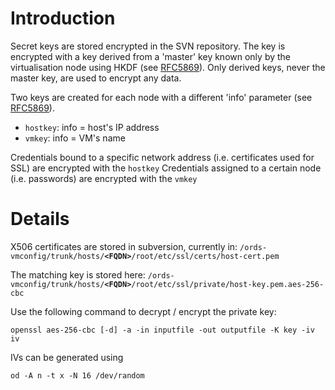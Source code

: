 # Introduction #

Secret keys are stored encrypted in the SVN repository. The key is encrypted with a key derived from a 'master' key known only by the virtualisation node using HKDF (see [RFC5869](https://tools.ietf.org/html/rfc5869)). Only derived keys, never the master key, are used to encrypt any data.

Two keys are created for each node with a different 'info' parameter (see [RFC5869](https://tools.ietf.org/html/rfc5869)).
  * `hostkey`: info = host's IP address
  * `vmkey`: info = VM's name

Credentials bound to a specific network address (i.e. certificates used for SSL) are encrypted with the `hostkey`
Credentials assigned to a certain node (i.e. passwords) are encrypted with the `vmkey`

# Details #

X506 certificates are stored in subversion, currently in: `/ords-vmconfig/trunk/hosts/`**`<FQDN>`**`/root/etc/ssl/certs/host-cert.pem`

The matching key is stored here: `/ords-vmconfig/trunk/hosts/`**`<FQDN>`**`/root/etc/ssl/private/host-key.pem.aes-256-cbc`

Use the following command to decrypt / encrypt the private key:

`openssl aes-256-cbc [-d] -a -in inputfile -out outputfile -K key -iv iv`

IVs can be generated using

`od -A n -t x -N 16 /dev/random`
